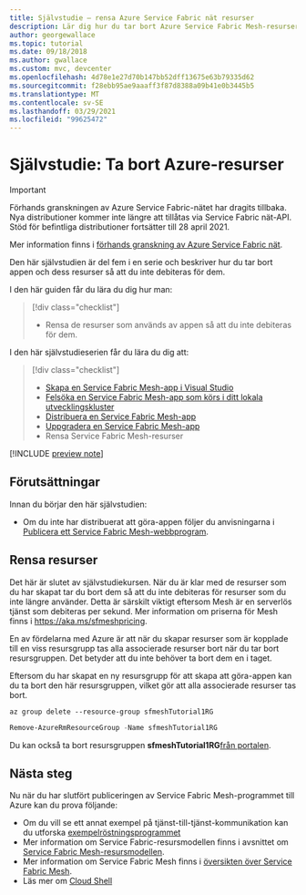 ```yaml
---
title: Självstudie – rensa Azure Service Fabric nät resurser
description: Lär dig hur du tar bort Azure Service Fabric Mesh-resurser så att du inte debiteras för resurser som du inte längre använder.
author: georgewallace
ms.topic: tutorial
ms.date: 09/18/2018
ms.author: gwallace
ms.custom: mvc, devcenter
ms.openlocfilehash: 4d78e1e27d70b147bb52dff13675e63b79335d62
ms.sourcegitcommit: f28ebb95ae9aaaff3f87d8388a09b41e0b3445b5
ms.translationtype: MT
ms.contentlocale: sv-SE
ms.lasthandoff: 03/29/2021
ms.locfileid: "99625472"
---
```

# <a name="tutorial-remove-azure-resources"></a>Självstudie: Ta bort Azure-resurser

> [!IMPORTANT]
> Förhands granskningen av Azure Service Fabric-nätet har dragits tillbaka. Nya distributioner kommer inte längre att tillåtas via Service Fabric nät-API. Stöd för befintliga distributioner fortsätter till 28 april 2021.
> 
> Mer information finns i [förhands granskning av Azure Service Fabric nät](https://azure.microsoft.com/updates/azure-service-fabric-mesh-preview-retirement/).

Den här självstudien är del fem i en serie och beskriver hur du tar bort appen och dess resurser så att du inte debiteras för dem.

I den här guiden får du lära du dig hur man:
> [!div class="checklist"]
> * Rensa de resurser som används av appen så att du inte debiteras för dem.

I den här självstudieserien får du lära du dig att:
> [!div class="checklist"]
> * [Skapa en Service Fabric Mesh-app i Visual Studio](service-fabric-mesh-tutorial-create-dotnetcore.md)
> * [Felsöka en Service Fabric Mesh-app som körs i ditt lokala utvecklingskluster](service-fabric-mesh-tutorial-debug-service-fabric-mesh-app.md)
> * [Distribuera en Service Fabric Mesh-app](service-fabric-mesh-tutorial-deploy-service-fabric-mesh-app.md)
> * [Uppgradera en Service Fabric Mesh-app](service-fabric-mesh-tutorial-upgrade.md)
> * Rensa Service Fabric Mesh-resurser

[!INCLUDE [preview note](./includes/include-preview-note.md)]

## <a name="prerequisites"></a>Förutsättningar

Innan du börjar den här självstudien:

* Om du inte har distribuerat att göra-appen följer du anvisningarna i [Publicera ett Service Fabric Mesh-webbprogram](service-fabric-mesh-tutorial-deploy-service-fabric-mesh-app.md).

## <a name="clean-up-resources"></a>Rensa resurser

Det här är slutet av självstudiekursen. När du är klar med de resurser som du har skapat tar du bort dem så att du inte debiteras för resurser som du inte längre använder. Detta är särskilt viktigt eftersom Mesh är en serverlös tjänst som debiteras per sekund. Mer information om priserna för Mesh finns i https://aka.ms/sfmeshpricing.

En av fördelarna med Azure är att när du skapar resurser som är kopplade till en viss resursgrupp tas alla associerade resurser bort när du tar bort resursgruppen. Det betyder att du inte behöver ta bort dem en i taget.

Eftersom du har skapat en ny resursgrupp för att skapa att göra-appen kan du ta bort den här resursgruppen, vilket gör att alla associerade resurser tas bort.

```azurecli
az group delete --resource-group sfmeshTutorial1RG
```

```powershell
Remove-AzureRmResourceGroup -Name sfmeshTutorial1RG
```

Du kan också ta bort resursgruppen **sfmeshTutorial1RG**[från portalen](../azure-resource-manager/management/manage-resource-groups-portal.md#delete-resource-groups). 

## <a name="next-steps"></a>Nästa steg

Nu när du har slutfört publiceringen av Service Fabric Mesh-programmet till Azure kan du prova följande:

* Om du vill se ett annat exempel på tjänst-till-tjänst-kommunikation kan du utforska [exempelröstningsprogrammet](https://github.com/Azure-Samples/service-fabric-mesh/tree/master/src/votingapp)
* Mer information om Service Fabric-resursmodellen finns i avsnittet om [Service Fabric Mesh-resursmodellen](service-fabric-mesh-service-fabric-resources.md).
* Mer information om Service Fabric Mesh finns i [översikten över Service Fabric Mesh](service-fabric-mesh-overview.md).
* Läs mer om [Cloud Shell](../cloud-shell/overview.md)
